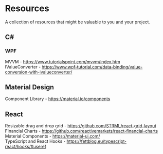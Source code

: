 # Resources

A collection of resources that might be valuable to you and your project.

## C#
### WPF
MVVM - https://www.tutorialspoint.com/mvvm/index.htm
<br />
IValueConverter - https://www.wpf-tutorial.com/data-binding/value-conversion-with-ivalueconverter/

## Material Design
Component Library - https://material.io/components

## React
Resizable drag and drop grid - https://github.com/STRML/react-grid-layout
<br />
Financial Charts - https://github.com/reactivemarkets/react-financial-charts
<br />
Material Components - https://material-ui.com/
<br />
TypeScript and React Hooks - https://fettblog.eu/typescript-react/hooks/#useref
